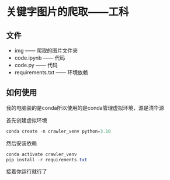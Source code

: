 # 关键字图片的爬取——工科

## 文件

* img —— 爬取的图片文件夹
* code.ipynb —— 代码
* code.py —— 代码
* requirements.txt —— 环境依赖

## 如何使用

我的电脑装的是conda所以使用的是conda管理虚拟环境，源是清华源

首先创建虚拟环境

```powershell
conda create -n crawler_venv python=3.10
```

然后安装依赖

```powershell
conda activate crawler_venv
pip install -r requirements.txt
```

接着你运行就行了
